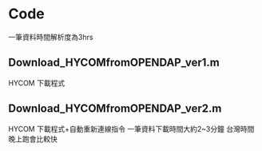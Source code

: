 # Code
一筆資料時間解析度為3hrs
## Download_HYCOMfromOPENDAP_ver1.m
HYCOM 下載程式
## Download_HYCOMfromOPENDAP_ver2.m
HYCOM 下載程式+自動重新連線指令
一筆資料下載時間大約2~3分鐘
台灣時間晚上跑會比較快

